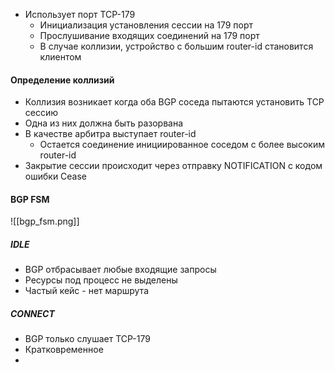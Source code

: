 
* Использует порт TCP-179
	- Инициализация установления сессии на 179 порт 
	- Прослушивание входящих соединений на 179 порт 
	- В случае коллизии, устройство с большим  router-id становится клиентом 

#### Определение коллизий 

- Коллизия возникает когда оба BGP соседа пытаются установить TCP сессию
- Одна из них должна быть разорвана
- В качестве арбитра выступает router-id 
	-  Остается соединение инициированное соседом с более высоким router-id 
- Закрытие сессии происходит через отправку NOTIFICATION c кодом ошибки Cease 

#### BGP FSM

![[bgp_fsm.png]]

##### IDLE 
- BGP отбрасывает любые входящие запросы 
- Ресурсы под процесс не выделены 
- Частый кейс - нет маршрута 

##### CONNECT
- BGP  только слушает TCP-179 
- Кратковременное 
- 